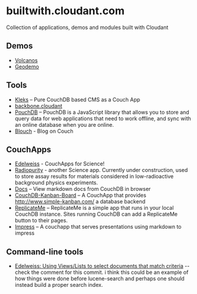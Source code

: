 builtwith.cloudant.com
======================

Collection of applications, demos and modules built with Cloudant

## Demos
* [Volcanos](http://chewbranca.cloudant.com/volcanoes/_design/volcanoes/index.html)
* [Geodemo](http://geodemo.cloudant.com/colorado_skiing/geo/demos/cloudant/index.html)

## Tools
* [Kleks](https://github.com/markuso/kleks) –  Pure CouchDB based CMS as a Couch App
* [backbone.cloudant](https://github.com/cloudant-labs/backbone.cloudant)
* [PouchDB](http://pouchdb.com/) – PouchDB is a JavaScript library that allows you to store and query data for web applications that need to work offline, and sync with an online database when you are online.
* [Blouch](https://github.com/chewbranca/blouch) - Blog on Couch

## CouchApps
* [Edelweiss](https://edelweiss.cloudant.com/datadb/_design/app/index.html) - CouchApps for Science!
* [Radiopurity](http://radiopurity.cloudant.com/rp/_design/persephone/index.html) - another Science app. Currently under construction, used to store assay results for materials considered in low-radioactive background physics experiments.
* [Docs](https://github.com/drsm79/docs) – View markdown docs from CouchDB in browser
* [CouchDB-Kanban-Board](https://github.com/drsm79/CouchDB-Kanban-Board) – A CouchApp that provides http://www.simple-kanban.com/ a database backend
* [ReplicateMe](https://github.com/drsm79/ReplicateMe) – ReplicateMe is a simple app that runs in your local CouchDB instance. Sites running CouchDB can add a ReplicateMe button to their pages.
* [Impress](https://github.com/drsm79/impress-ca) – A couchapp that serves presentations using markdown to impress

## Command-line tools
* [Edelweiss: Using Views/Lists to select documents that match criteria](https://gist.github.com/gadamc/4965877) -- check the comment for this commit. i think this could be an example of how things were done before lucene-search and perhaps one should instead build a proper search index.



